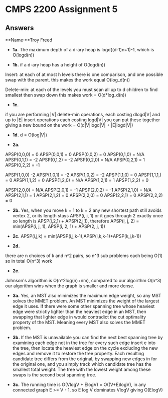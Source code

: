 # CMPS 2200 Assignment 5
## Answers

**Name:**Troy Freed



- **1a.**
The maximum depth of a d-ary heap is logd((d-1)n+1)-1, which is O(logd(n))

- **1b.**
if a d-ary heap has a height of O(logd(n))

Insert: at each of at most h levels there is one comparison, and one possible swap with the parent.
this makes the work equal O(log_d(n))

Delete-min: at each of the levels you must scan all up to d children to find smallest then swap down
this makes work = O(d*log_d(n))

- **1c.**

if you are performing |V| delete-min operations, each costing dlogd|V| and
up to |E| insert operations each costing logd|V| you can put these together giving
a new bound on the work = O(d|V|logd|V| + |E|logd|V|)

- **1d.**
d = O(log|V|)

- **2a.**

APSP(0,0,0) = 0 APSP(0,0,1) = 0 APSP(0,0,2) = 0 APSP(0,1,0) = N/A APSP(0,1,1) = -2 APSP(0,1,2) = -2 APSP(0,2,0) = N/A APSP(0,2,1) = 1 APSP(0,2,2) = -1

APSP(1,0,0) -2 APSP(1,0,1) = -2 APSP(1,0,2) = -2 APSP(1,1,0) = 0 APSP(1,1,1,) = 0 APSP(1,1,2) = 0 APSP(1,2,0) = N/A APSP(1,2,1) = 1 APSP(1,2,2) = 0

APSP(2,0,0) = N/A APSP(2,0,1) = -1 APSP(2,0,2) = -1 APSP(2,1,0) = N/A APSP(2,1,1) = 1 APSP(2,1,2) = 0 APSP(2,2,0) = 0 APSP(2,2,1) = 0 APSP(2,2,2) = 0

- **2b.**
Yes, when you move k = 1 to k = 2 any new shortest path still avoids vertex 2, or
its length stays APSP(i, j, 1) or it goes through 2 exactly once so length is 
APSP(i,2,1) + APSP(2,j,1), therefore
APSP(i, j, 2) = min(APSP(i, j, 1), APSP(i, 2, 1) + APSP(2, j, 1))

- **2c.**
APSP(i,j,k) = min(APSP(i,j,k-1),APSP(i,k,k-1)+APSP(k,j,k-1))

- **2d.**

there are n choices of k and n^2 pairs, so n^3 sub problems each being O(1) so in total O(n^3) work

- **2e.**

Johnson's algorithm is O(n^2log(n)+nm), compared to our algoirthm O(n^3)
our algorithm wins when the graph is smaller and more dense.

- **3a.**
Yes, an MST also minimizes the maximum edge weight, so any MST solves the MMET problem. An MST minimizes
the weight of the largest edge it uses.  If there were some other spanning tree whose heaviest edge were strictly 
lighter than the heaviest edge in an MST, then swapping that lighter edge in would contradict the cut
optimality property of the MST. Meaning every MST also solves the MMET problem.

- **3b.**
If the MST is unavailable you can find the next best spanning tree by examining each edge not in the tree
for every such edge insert e into the tree, then locate the heaviest edge on the cycle excluding the new edges
and remove it to restore the tree property. Each resulting candidate tree differs from the original, by swapping
new edges in for the original one, and you simply track which candidate tree has the smallest total weight.
The tree with the lowest weight among these swaps is the second best spanning tree.

- **3c.**
The running time is O(VlogV + ElogV) = O((V+E)logV), in any connected graph E >= V - 1,
so E log V dominates VlogV giving O(ElogV)
